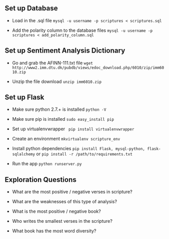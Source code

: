 ## Set up Database

* Load in the .sql file ```mysql -u username -p scriptures < scriptures.sql```

* Add the polarity column to the database files  ```mysql -u username -p scriptures < add_polarity_column.sql```

## Set up Sentiment Analysis Dictionary

* Go and grab the AFINN-111.txt file ```wget http://www2.imm.dtu.dk/pubdb/views/edoc_download.php/6010/zip/imm6010.zip```

* Unzip the file download  ```unzip imm6010.zip```

## Set up Flask

* Make sure python 2.7.+ is installed ```python -V```

* Make sure pip is installed  ```sudo easy_install pip```

* Set up virtualenvwrapper  ``` pip install virtualenvwrapper```

* Create an environment ```mkvirtualenv scripture_env```

* Install python dependencies ```pip install Flask, mysql-python, flask-sqlalchemy``` or ```pip install -r /path/to/requirements.txt```

* Run the app ```python runserver.py```


## Exploration Questions

* What are the most positive / negative verses in scripture?

* What are the weaknesses of this type of analysis?

* What is the most positive / negative book?

* Who writes the smallest verses in the scripture?

* What book has the most word diversity?
